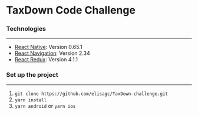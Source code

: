 # TaxDown Code Challenge

### Technologies
***
* [React Native](https://reactnative.dev/): Version 0.65.1
* [React Navigation](https://reactnavigation.org/): Version 2.34
* [React Redux](https://react-redux.js.org/): Version 4.1.1


 ### Set up the project
***
1. ``git clone https://github.com/elisagc/TaxDown-challenge.git``
2. ``yarn install``
3.  ``yarn android`` or ``yarn ios``
